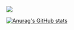 <img src="https://img.shields.io/badge/react-20232a.svg?style=for-the-badge&logo=react&logoColor=61DAFB" />

[![Anurag's GitHub stats](https://github-readme-stats.vercel.app/api?username=EFCTO)](https://github.com/EFCTO/github-readme-stats)
